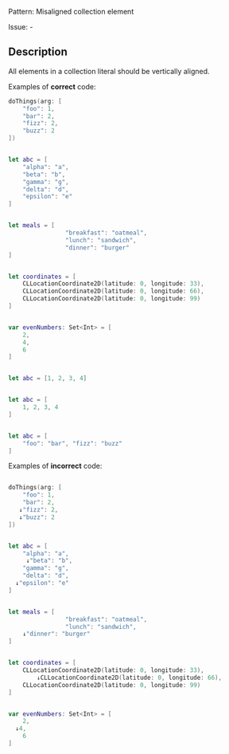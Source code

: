 Pattern: Misaligned collection element

Issue: -

## Description

All elements in a collection literal should be vertically aligned.

Examples of **correct** code:
```swift
doThings(arg: [
    "foo": 1,
    "bar": 2,
    "fizz": 2,
    "buzz": 2
])


let abc = [
    "alpha": "a",
    "beta": "b",
    "gamma": "g",
    "delta": "d",
    "epsilon": "e"
]


let meals = [
                "breakfast": "oatmeal",
                "lunch": "sandwich",
                "dinner": "burger"
]


let coordinates = [
    CLLocationCoordinate2D(latitude: 0, longitude: 33),
    CLLocationCoordinate2D(latitude: 0, longitude: 66),
    CLLocationCoordinate2D(latitude: 0, longitude: 99)
]


var evenNumbers: Set<Int> = [
    2,
    4,
    6
]


let abc = [1, 2, 3, 4]


let abc = [
    1, 2, 3, 4
]


let abc = [
    "foo": "bar", "fizz": "buzz"
]

```
Examples of **incorrect** code:
```swift

doThings(arg: [
    "foo": 1,
    "bar": 2,
   ↓"fizz": 2,
   ↓"buzz": 2
])


let abc = [
    "alpha": "a",
     ↓"beta": "b",
    "gamma": "g",
    "delta": "d",
  ↓"epsilon": "e"
]


let meals = [
                "breakfast": "oatmeal",
                "lunch": "sandwich",
    ↓"dinner": "burger"
]


let coordinates = [
    CLLocationCoordinate2D(latitude: 0, longitude: 33),
        ↓CLLocationCoordinate2D(latitude: 0, longitude: 66),
    CLLocationCoordinate2D(latitude: 0, longitude: 99)
]


var evenNumbers: Set<Int> = [
    2,
  ↓4,
    6
]

```
